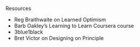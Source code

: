 Resources

- Reg Braithwaite on Learned Optimism
- Barb Oakley’s Learning to Learn Coursera course
- 3blue1black
- Bret Victor on Designing on Principle
